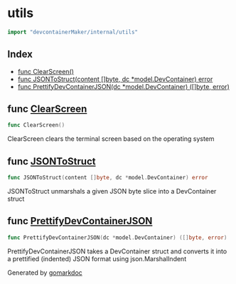 <!-- gomarkdoc:embed:start -->

<!-- Code generated by gomarkdoc. DO NOT EDIT -->

# utils

```go
import "devcontainerMaker/internal/utils"
```

## Index

- [func ClearScreen\(\)](<#ClearScreen>)
- [func JSONToStruct\(content \[\]byte, dc \*model.DevContainer\) error](<#JSONToStruct>)
- [func PrettifyDevContainerJSON\(dc \*model.DevContainer\) \(\[\]byte, error\)](<#PrettifyDevContainerJSON>)


<a name="ClearScreen"></a>
## func [ClearScreen](<https://github.com/lucasassuncao/devcontainerMaker/blob/main/internal/utils/utils.go#L39>)

```go
func ClearScreen()
```

ClearScreen clears the terminal screen based on the operating system

<a name="JSONToStruct"></a>
## func [JSONToStruct](<https://github.com/lucasassuncao/devcontainerMaker/blob/main/internal/utils/utils.go#L29>)

```go
func JSONToStruct(content []byte, dc *model.DevContainer) error
```

JSONToStruct unmarshals a given JSON byte slice into a DevContainer struct

<a name="PrettifyDevContainerJSON"></a>
## func [PrettifyDevContainerJSON](<https://github.com/lucasassuncao/devcontainerMaker/blob/main/internal/utils/utils.go#L15>)

```go
func PrettifyDevContainerJSON(dc *model.DevContainer) ([]byte, error)
```

PrettifyDevContainerJSON takes a DevContainer struct and converts it into a prettified \(indented\) JSON format using json.MarshalIndent

Generated by [gomarkdoc](<https://github.com/princjef/gomarkdoc>)


<!-- gomarkdoc:embed:end -->